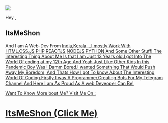 <img src="https://user-images.githubusercontent.com/84258378/141392003-b35e384c-1d3e-467b-aed2-09b6b214126a.gif">

<p> Hey ,<h2> ItsMeShon </h2> And I am A Web-Dev From <u>  India,Kerala <u> ...I mostly Work With HTML,CSS,JS,PHP,REACTJS,NODEJS,PYTHON And Some Other Stuff! The interesting Thing About Me Is that I am Just 13 Years old.I got Into The World Of coding at my 12th Age.And Yeah Just Like Other Kids In this Pandemic Boy Was I Damm Bored.I wanted Something That Would Push Away My Boredom, And Thats  How I got To know About The Interesting World Of Coding.Firstly I was A Programmer,Creating Bots For My Telegram Channel And Here I am As Proud As A web Deveoper Can Be! </p>  Want To Know More bout Me? Visit Me On :
  
  <h1><a href="https://itsmeshon.github.io/">ItsMeShon  (Click Me)</a></h1>

